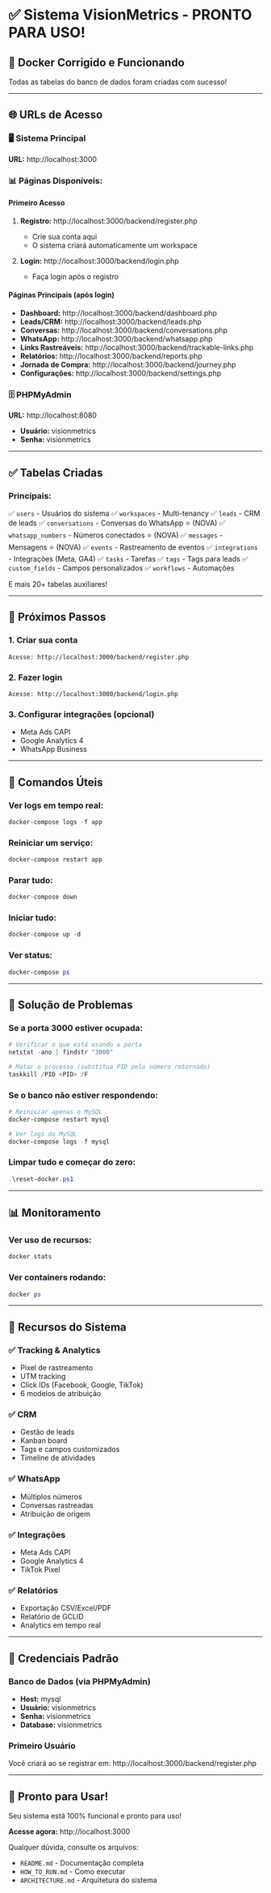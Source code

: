 # ✅ Sistema VisionMetrics - PRONTO PARA USO!

## 🎉 Docker Corrigido e Funcionando

Todas as tabelas do banco de dados foram criadas com sucesso!

---

## 🌐 URLs de Acesso

### 🖥️ Sistema Principal
**URL:** http://localhost:3000

### 📊 Páginas Disponíveis:

#### Primeiro Acesso
1. **Registro:** http://localhost:3000/backend/register.php
   - Crie sua conta aqui
   - O sistema criará automaticamente um workspace

2. **Login:** http://localhost:3000/backend/login.php
   - Faça login após o registro

#### Páginas Principais (após login)
- **Dashboard:** http://localhost:3000/backend/dashboard.php
- **Leads/CRM:** http://localhost:3000/backend/leads.php
- **Conversas:** http://localhost:3000/backend/conversations.php
- **WhatsApp:** http://localhost:3000/backend/whatsapp.php
- **Links Rastreáveis:** http://localhost:3000/backend/trackable-links.php
- **Relatórios:** http://localhost:3000/backend/reports.php
- **Jornada de Compra:** http://localhost:3000/backend/journey.php
- **Configurações:** http://localhost:3000/backend/settings.php

### 🗄️ PHPMyAdmin
**URL:** http://localhost:8080
- **Usuário:** visionmetrics
- **Senha:** visionmetrics

---

## ✅ Tabelas Criadas

### Principais:
✅ `users` - Usuários do sistema
✅ `workspaces` - Multi-tenancy
✅ `leads` - CRM de leads
✅ `conversations` - Conversas do WhatsApp ⭐ (NOVA)
✅ `whatsapp_numbers` - Números conectados ⭐ (NOVA)
✅ `messages` - Mensagens ⭐ (NOVA)
✅ `events` - Rastreamento de eventos
✅ `integrations` - Integrações (Meta, GA4)
✅ `tasks` - Tarefas
✅ `tags` - Tags para leads
✅ `custom_fields` - Campos personalizados
✅ `workflows` - Automações

E mais 20+ tabelas auxiliares!

---

## 🚀 Próximos Passos

### 1. Criar sua conta
```
Acesse: http://localhost:3000/backend/register.php
```

### 2. Fazer login
```
Acesse: http://localhost:3000/backend/login.php
```

### 3. Configurar integrações (opcional)
- Meta Ads CAPI
- Google Analytics 4
- WhatsApp Business

---

## 📝 Comandos Úteis

### Ver logs em tempo real:
```powershell
docker-compose logs -f app
```

### Reiniciar um serviço:
```powershell
docker-compose restart app
```

### Parar tudo:
```powershell
docker-compose down
```

### Iniciar tudo:
```powershell
docker-compose up -d
```

### Ver status:
```powershell
docker-compose ps
```

---

## 🐛 Solução de Problemas

### Se a porta 3000 estiver ocupada:
```powershell
# Verificar o que está usando a porta
netstat -ano | findstr "3000"

# Matar o processo (substitua PID pelo número retornado)
taskkill /PID <PID> /F
```

### Se o banco não estiver respondendo:
```powershell
# Reiniciar apenas o MySQL
docker-compose restart mysql

# Ver logs do MySQL
docker-compose logs -f mysql
```

### Limpar tudo e começar do zero:
```powershell
.\reset-docker.ps1
```

---

## 📊 Monitoramento

### Ver uso de recursos:
```powershell
docker stats
```

### Ver containers rodando:
```powershell
docker ps
```

---

## 🎯 Recursos do Sistema

### ✅ Tracking & Analytics
- Pixel de rastreamento
- UTM tracking
- Click IDs (Facebook, Google, TikTok)
- 6 modelos de atribuição

### ✅ CRM
- Gestão de leads
- Kanban board
- Tags e campos customizados
- Timeline de atividades

### ✅ WhatsApp
- Múltiplos números
- Conversas rastreadas
- Atribuição de origem

### ✅ Integrações
- Meta Ads CAPI
- Google Analytics 4
- TikTok Pixel

### ✅ Relatórios
- Exportação CSV/Excel/PDF
- Relatório de GCLID
- Analytics em tempo real

---

## 🔐 Credenciais Padrão

### Banco de Dados (via PHPMyAdmin)
- **Host:** mysql
- **Usuário:** visionmetrics
- **Senha:** visionmetrics
- **Database:** visionmetrics

### Primeiro Usuário
Você criará ao se registrar em:
http://localhost:3000/backend/register.php

---

## 🌟 Pronto para Usar!

Seu sistema está 100% funcional e pronto para uso!

**Acesse agora:** http://localhost:3000

Qualquer dúvida, consulte os arquivos:
- `README.md` - Documentação completa
- `HOW_TO_RUN.md` - Como executar
- `ARCHITECTURE.md` - Arquitetura do sistema

